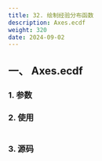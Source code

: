 ```yaml
---
title: 32. 绘制经验分布函数
description: Axes.ecdf
weight: 320
date: 2024-09-02
---
```

<style>
th, td {
  border: 1px solid rgb(190, 190, 190);
}
</style>


## 一、 Axes.ecdf


### 1. 参数




### 2. 使用



```python


```


### 3. 源码
```python

```





